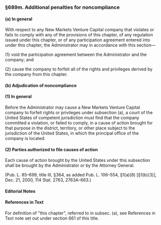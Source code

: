 ### §689m. Additional penalties for noncompliance ###

#### (a) In general ####

With respect to any New Markets Venture Capital company that violates or fails to comply with any of the provisions of this chapter, of any regulation issued under this chapter, or of any participation agreement entered into under this chapter, the Administrator may in accordance with this section—

(1) void the participation agreement between the Administrator and the company; and

(2) cause the company to forfeit all of the rights and privileges derived by the company from this chapter.

#### (b) Adjudication of noncompliance ####

#### (1) In general ####

Before the Administrator may cause a New Markets Venture Capital company to forfeit rights or privileges under subsection (a), a court of the United States of competent jurisdiction must find that the company committed a violation, or failed to comply, in a cause of action brought for that purpose in the district, territory, or other place subject to the jurisdiction of the United States, in which the principal office of the company is located.

#### (2) Parties authorized to file causes of action ####

Each cause of action brought by the United States under this subsection shall be brought by the Administrator or by the Attorney General.

(Pub. L. 85–699, title III, §364, as added Pub. L. 106–554, §1(a)(8) [§1(b)(3)], Dec. 21, 2000, 114 Stat. 2763, 2763A–663.)

#### **Editorial Notes** ####

#### References in Text ####

For definition of "this chapter", referred to in subsec. (a), see References in Text note set out under section 661 of this title.